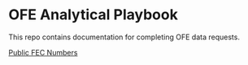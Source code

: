 # OFE Analytical Playbook 

This repo contains documentation for completing OFE data requests.

[Public FEC Numbers](./public-fec-numbers.md)
